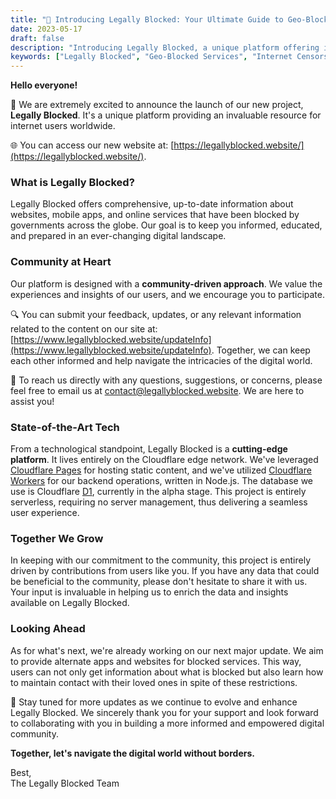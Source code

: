```yaml
---
title: "🚀 Introducing Legally Blocked: Your Ultimate Guide to Geo-Blocked Services"
date: 2023-05-17
draft: false
description: "Introducing Legally Blocked, a unique platform offering information about websites, apps, and online services blocked by governments across the globe."
keywords: ["Legally Blocked", "Geo-Blocked Services", "Internet Censorship", "Cloudflare", "Serverless"]
---
```



**Hello everyone!**

🎉 We are extremely excited to announce the launch of our new project, **Legally Blocked**. It's a unique platform providing an invaluable resource for internet users worldwide. 

🌐 You can access our new website at: [https://legallyblocked.website/](https://legallyblocked.website/).

### What is Legally Blocked?

Legally Blocked offers comprehensive, up-to-date information about websites, mobile apps, and online services that have been blocked by governments across the globe. Our goal is to keep you informed, educated, and prepared in an ever-changing digital landscape. 

### Community at Heart

Our platform is designed with a **community-driven approach**. We value the experiences and insights of our users, and we encourage you to participate. 

🔍 You can submit your feedback, updates, or any relevant information related to the content on our site at: [https://www.legallyblocked.website/updateInfo](https://www.legallyblocked.website/updateInfo). Together, we can keep each other informed and help navigate the intricacies of the digital world.

📨 To reach us directly with any questions, suggestions, or concerns, please feel free to email us at [contact@legallyblocked.website](mailto:contact@legallyblocked.website). We are here to assist you!

### State-of-the-Art Tech

From a technological standpoint, Legally Blocked is a **cutting-edge platform**. It lives entirely on the Cloudflare edge network. We've leveraged [Cloudflare Pages](https://pages.cloudflare.com/) for hosting static content, and we've utilized [Cloudflare Workers](https://workers.cloudflare.com/) for our backend operations, written in Node.js. The database we use is Cloudflare [D1](https://developers.cloudflare.com/d1/), currently in the alpha stage. This project is entirely serverless, requiring no server management, thus delivering a seamless user experience.

### Together We Grow

In keeping with our commitment to the community, this project is entirely driven by contributions from users like you. If you have any data that could be beneficial to the community, please don't hesitate to share it with us. Your input is invaluable in helping us to enrich the data and insights available on Legally Blocked.

### Looking Ahead

As for what's next, we're already working on our next major update. We aim to provide alternate apps and websites for blocked services. This way, users can not only get information about what is blocked but also learn how to maintain contact with their loved ones in spite of these restrictions. 

🔔 Stay tuned for more updates as we continue to evolve and enhance Legally Blocked. We sincerely thank you for your support and look forward to collaborating with you in building a more informed and empowered digital community.

**Together, let's navigate the digital world without borders.**

Best,  
The Legally Blocked Team
